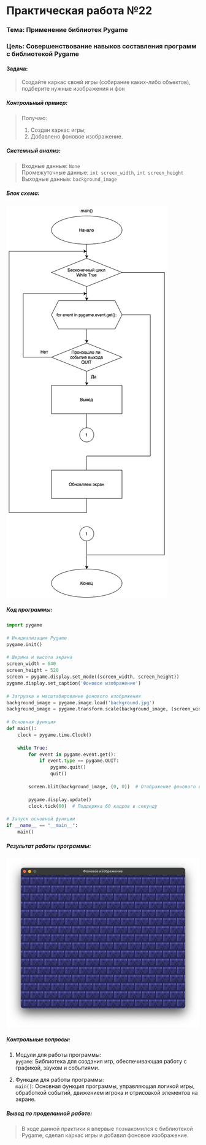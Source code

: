 # Практическая работа №22 #

### Тема: Применение библиотек Pygame ###

### Цель: Совершенствование навыков составления программ с библиотекой Pygame ###

#### Задача: ####

> Создайте каркас своей игры (собирание каких-либо объектов), подберите нужные изображения и фон

##### Контрольный пример: #####

> Получаю:
> 1) Создан каркас игры;
> 2) Добавлено фоновое изображение.

##### Системный анализ: #####

> Входные данные: `None`    
> Промежуточные данные: `int screen_width`, `int screen_height`
> Выходные данные: `background_image`

##### Блок схема: #####

![dimm1.png](dimm1.png)

##### Код программы: #####

```python
import pygame

# Инициализация Pygame
pygame.init()

# Ширина и высота экрана
screen_width = 640
screen_height = 520
screen = pygame.display.set_mode((screen_width, screen_height))
pygame.display.set_caption('Фоновое изображение')

# Загрузка и масштабирование фонового изображения
background_image = pygame.image.load('background.jpg')
background_image = pygame.transform.scale(background_image, (screen_width, screen_height))

# Основная функция
def main():
    clock = pygame.time.Clock()

    while True:
        for event in pygame.event.get():
            if event.type == pygame.QUIT:
                pygame.quit()
                quit()

        screen.blit(background_image, (0, 0))  # Отображение фонового изображения

        pygame.display.update()
        clock.tick(60)  # Поддержка 60 кадров в секунду

# Запуск основной функции
if __name__ == "__main__":
    main()

```

##### Результат работы программы: #####

![prim1.png](prim1.png)

##### Контрольные вопросы: #####

1. Модули для работы программы:  
   `pygame`: Библиотека для создания игр, обеспечивающая работу с графикой, звуком и событиями.

2. Функции для работы программы:  
   `main()`: Основная функция программы, управляющая логикой игры, обработкой событий, движением игрока и отрисовкой
   элементов на экране.

##### Вывод по проделанной работе: #####

> В ходе данной практики я впервые познакомился с библиотекой Pygame, сделал каркас игры и добавил фоновое изображение. 
